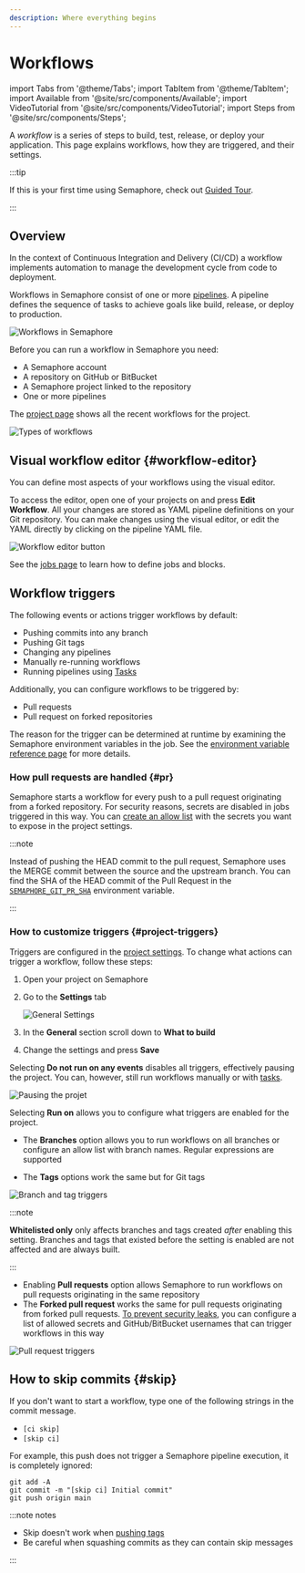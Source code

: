 ```yaml
---
description: Where everything begins
---
```


# Workflows

import Tabs from '@theme/Tabs';
import TabItem from '@theme/TabItem';
import Available from '@site/src/components/Available';
import VideoTutorial from '@site/src/components/VideoTutorial';
import Steps from '@site/src/components/Steps';

A *workflow* is a series of steps to build, test, release, or deploy your application. This page explains workflows, how they are triggered, and their settings.

:::tip

If this is your first time using Semaphore, check out [Guided Tour](../getting-started/guided-tour).

:::

## Overview

In the context of Continuous Integration and Delivery (CI/CD) a workflow implements automation to manage the development cycle from code to deployment.

Workflows in Semaphore consist of one or more [pipelines](./pipelines). A pipeline defines the sequence of tasks to achieve goals like build, release, or deploy to production.

![Workflows in Semaphore](./img/workflows.jpg)

Before you can run a workflow in Semaphore you need:

- A Semaphore account
- A repository on GitHub or BitBucket
- A Semaphore project linked to the repository
- One or more pipelines

The [project page](./projects#view-projects) shows all the recent workflows for the project. 

![Types of workflows](./img/workflow-types.jpg)

## Visual workflow editor {#workflow-editor}

<VideoTutorial title="How to use the worflow builder" src="https://www.youtube.com/embed/vrv3jI-85L0?si=JLRw6FDTEF7KtPx_" />

You can define most aspects of your workflows using the visual editor. 

To access the editor, open one of your projects on and press **Edit Workflow**. All your changes are stored as YAML pipeline definitions on your Git repository. You can make changes using the visual editor, or edit the YAML directly by clicking on the pipeline YAML file.

![Workflow editor button](./img/workflow-editor.jpg)

See the [jobs page](./jobs) to learn how to define jobs and blocks.

## Workflow triggers

The following events or actions trigger workflows by default:

- Pushing commits into any branch
- Pushing Git tags
- Changing any pipelines
- Manually re-running workflows 
- Running pipelines using [Tasks](./tasks)

Additionally, you can configure workflows to be triggered by:

- Pull requests
- Pull request on forked repositories

The reason for the trigger can be determined at runtime by examining the Semaphore environment variables in the job. See the [environment variable reference page](../reference/env-vars#semaphore) for more details.

### How pull requests are handled {#pr}

Semaphore starts a workflow for every push to a pull request originating from a forked repository. For security reasons, secrets are disabled in jobs triggered in this way. You can [create an allow list](#project-triggers) with the secrets you want to expose in the project settings.

:::note

Instead of pushing the HEAD commit to the pull request, Semaphore uses the MERGE commit between the source and the upstream branch. You can find the SHA of the HEAD commit of the Pull Request in the [`SEMAPHORE_GIT_PR_SHA`](../reference/env-vars#pr-sha) environment variable.

:::

### How to customize triggers {#project-triggers}

Triggers are configured in the [project settings](./projects#general). To change what actions can trigger a workflow, follow these steps:

<Steps>

1. Open your project on Semaphore
2. Go to the **Settings** tab

    ![General Settings](./img/project-settings.jpg)

3. In the **General** section scroll down to **What to build**
4. Change the settings and press **Save**

</Steps>

Selecting **Do not run on any events** disables all triggers, effectively pausing the project. You can, however, still run workflows manually or with [tasks](./tasks).

![Pausing the projet](./img/pause-project.jpg)

Selecting **Run on** allows you to configure what triggers are enabled for the project.

- The **Branches** option allows you to run workflows on all branches or configure an allow list with branch names. Regular expressions are supported

- The **Tags** options work the same but for Git tags

![Branch and tag triggers](./img/project-general-settings-2.jpg)

:::note

**Whitelisted only** only affects branches and tags created *after* enabling this setting. Branches and tags that existed before the setting is enabled are not affected and are always built.

:::

- Enabling **Pull requests** option allows Semaphore to run workflows on pull requests originating in the same repository
- The **Forked pull request** works the same for pull requests originating from forked pull requests. [To prevent security leaks](#pr), you can configure a list of allowed secrets and GitHub/BitBucket usernames that can trigger workflows in this way
  
![Pull request triggers](./img/project-general-settings-3.jpg)


## How to skip commits {#skip}

If you don't want to start a workflow, type one of the following strings in the commit message. 

- `[ci skip]`
- `[skip ci]`


For example, this push does not trigger a Semaphore pipeline execution, it is completely ignored:

```shell title="Skipping a commit"
git add -A
git commit -m "[skip ci] Initial commit"
git push origin main
```

:::note notes

- Skip doesn't work when [pushing tags](./promotions#tagged)
- Be careful when squashing commits as they can contain skip messages

:::
